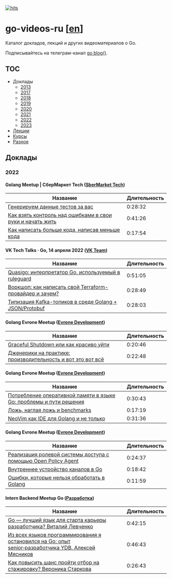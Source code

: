 [![hits](https://hits.deltapapa.io/github/dp92987/go-videos-ru.svg)](https://hits.deltapapa.io)

# go-videos-ru [[en](https://github.com/dp92987/golang-talks)]

Каталог докладов, лекций и других видеоматериалов о Go.

Подписывайтесь на телеграм-канал [go blog()](https://t.me/golangblog).

## TOC

- Доклады
  - [2013](/talks/2013.md)
  - [2017](/talks/2017.md)
  - [2018](/talks/2018.md)
  - [2019](/talks/2019.md)
  - [2020](/talks/2020.md)
  - [2021](/talks/2021.md)
  - [2022](/talks/2022.md)
  - [2023](/talks/2023.md)
- [Лекции](/lectures/lectures.md)
- [Курсы](/courses/courses.md)
- [Разное](/others/others.md)

## Доклады

### 2022

#### Golang Meetup | СберМаркет Tech ([SberMarket Tech](https://www.youtube.com/channel/UCQikj3QCbci5DZbfvdHBGjQ))

| Название                                                                                                         | Длительность |
|------------------------------------------------------------------------------------------------------------------|--------------|
| [Генерируем данные тестов за вас](https://www.youtube.com/watch?v=na5eUf_cXbY&t=244s)                            | 0:28:32      |
| [Как взять контроль над ошибками в свои руки и начать жить](https://www.youtube.com/watch?v=na5eUf_cXbY&t=1956s) | 0:41:26      |
| [Как написать больше кода, написав меньше кода](https://www.youtube.com/watch?v=na5eUf_cXbY&t=4442s)             | 0:17:54      |

#### VK Tech Talks · Go, 14 апреля 2022 ([VK Team](https://vk.com/vkteam))

| Название                                                                                                      | Длительность |
|---------------------------------------------------------------------------------------------------------------|--------------|
| [Quasigo: интерпретатор Go, используемый в ruleguard](https://vk.com/video-147415323_456239709?t=9m42s)       | 0:51:05      |
| [Воркшоп: как написать свой Terraform-провайдер и зачем?](https://vk.com/video-147415323_456239709?t=1h8m36s) | 0:28:49      |
| [Типизация Kafka-топиков в среде Golang + JSON/Protobuf](https://vk.com/video-147415323_456239709?t=1h37m25s) | 0:28:03      |

#### Golang Evrone Meetup ([Evrone Development](https://www.youtube.com/c/EvroneDevelopment))

| Название                                                                                                   | Длительность |
|------------------------------------------------------------------------------------------------------------|--------------|
| [Graceful Shutdown или как красиво уйти](https://www.youtube.com/watch?v=ASiF-AH7GFc)                      | 0:20:46      |
| [Дженерики на практике: производительность и вот это вот всё](https://www.youtube.com/watch?v=Nx1fHGYxo7Y) | 0:22:48      |

#### Golang Evrone Meetup ([Evrone Development](https://www.youtube.com/c/EvroneDevelopment))

| Название                                                                                                          | Длительность |
|-------------------------------------------------------------------------------------------------------------------|--------------|
| [Потребление оперативной памяти в языке Go: проблемы и пути решения](https://www.youtube.com/watch?v=_BbhmaZupqs) | 0:30:43      |
| [Ложь, наглая ложь и benchmarks](https://www.youtube.com/watch?v=R6zyiiPTyE8)                                     | 0:17:19      |
| [NeoVim как IDE для Golang и не только](https://www.youtube.com/watch?v=DbUNTGX7n94)                              | 0:31:36      |

#### Golang Evrone Meetup ([Evrone Development](https://www.youtube.com/@EvroneDevelopment))

| Название                                                                                                      | Длительность |
|---------------------------------------------------------------------------------------------------------------|--------------|
| [Реализация ролевой системы доступа с помощью Open Policy Agent](https://www.youtube.com/watch?v=xlnyIBLghH4) | 0:24:37      |
| [Внутреннее устройство каналов в Go](https://www.youtube.com/watch?v=8NhcDt1BCmc)                             | 0:18:42      |
| [Ошибки, которые нельзя обработать в Golang](https://www.youtube.com/watch?v=AT_T4z0bnjg)                     | 0:11:59      |

#### Intern Backend Meetup Go ([Разработка](https://www.youtube.com/@user-mh7go6xp6f))

| Название                                                                                                                                                   | Длительность |
|------------------------------------------------------------------------------------------------------------------------------------------------------------|--------------|
| [Go — лучший язык для старта карьеры разработчика? Виталий Левченко](https://www.youtube.com/watch?v=0KEX1_ItdUw&t=174s)                                   | 0:42:15      |
| [Из всех языков программирования я остановился на Go: опыт senior‑разработчика YDB. Алексей Мясников](https://www.youtube.com/watch?v=0KEX1_ItdUw&t=2709s) | 0:46:43      |
| [Как повысить шанс пройти отбор на стажировку? Вероника Старкова](https://www.youtube.com/watch?v=0KEX1_ItdUw&t=5512s)                                     | 0:26:43      |
